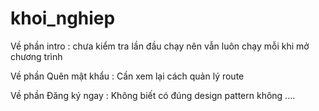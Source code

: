 # khoi_nghiep

Về phần intro : chưa kiểm tra lần đầu chạy nên vẫn luôn chạy mỗi khi mở chương trình

Về phần Quên mật khẩu : Cần xem lại cách quản lý route

Về phần Đăng ký ngay : Không biết có đúng design pattern không ....
